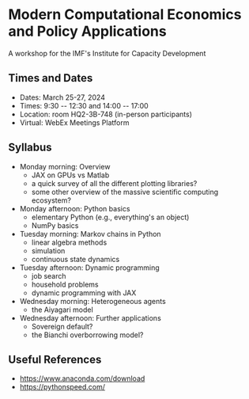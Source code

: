 # Modern Computational Economics and Policy Applications

A workshop for the IMF's Institute for Capacity Development

## Times and Dates

* Dates: March 25-27, 2024
* Times: 9:30 -- 12:30 and 14:00 -- 17:00 
* Location: room HQ2-3B-748 (in-person participants) 
* Virtual: WebEx Meetings Platform 

## Syllabus

* Monday morning: Overview
  - JAX on GPUs vs Matlab
  - a quick survey of all the different plotting libraries?
  - some other overview of the massive scientific computing ecosystem?
* Monday afternoon: Python basics
  - elementary Python (e.g., everything's an object)
  - NumPy basics
* Tuesday morning: Markov chains in Python
  - linear algebra methods
  - simulation
  - continuous state dynamics
* Tuesday afternoon: Dynamic programming
  - job search
  - household problems
  - dynamic programming with JAX
* Wednesday morning: Heterogeneous agents
  - the Aiyagari model
* Wednesday afternoon: Further applications
  - Sovereign default?
  - the Bianchi overborrowing model?

## Useful References

* https://www.anaconda.com/download
* https://pythonspeed.com/
